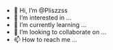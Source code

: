 - 👋 Hi, I’m @Pliszzss
- 👀 I’m interested in ...
- 🌱 I’m currently learning ...
- 💞️ I’m looking to collaborate on ...
- 📫 How to reach me ...

<!---
Pliszzss/Pliszzss is a ✨ special ✨ repository because its `README.md` (this file) appears on your GitHub profile.
You can click the Preview link to take a look at your changes.
--->
